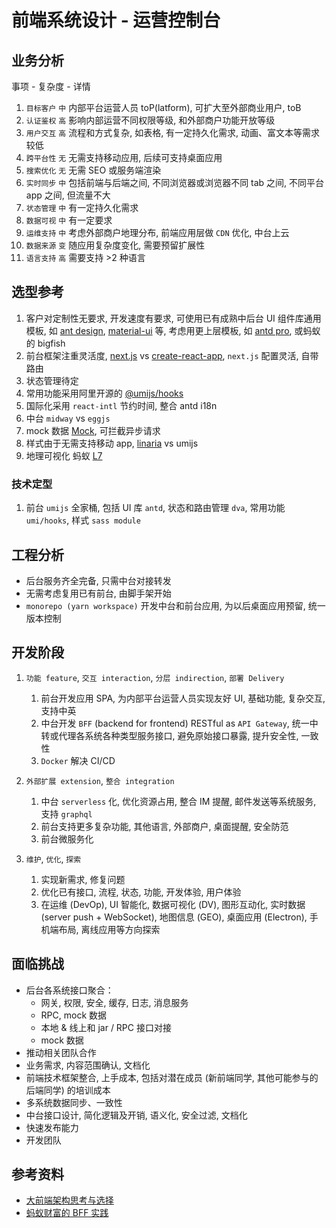 # 前端系统设计 - 运营控制台

## 业务分析

事项 - 复杂度 - 详情

1. `目标客户` `中` 内部平台运营人员 toP(latform), 可扩大至外部商业用户, toB
2. `认证鉴权` `高` 影响内部运营不同权限等级, 和外部商户功能开放等级
3. `用户交互` `高` 流程和方式复杂, 如表格, 有一定持久化需求, 动画、富文本等需求较低
4. `跨平台性` `无` 无需支持移动应用, 后续可支持桌面应用
5. `搜索优化` `无` 无需 SEO 或服务端渲染
6. `实时同步` `中` 包括前端与后端之间, 不同浏览器或浏览器不同 tab 之间, 不同平台 app 之间, 但流量不大
7. `状态管理` `中` 有一定持久化需求
8. `数据可视` `中` 有一定要求
9. `运维支持` `中` 考虑外部商户地理分布, 前端应用层做 `CDN` 优化, 中台上云
10. `数据来源` `变` 随应用复杂度变化, 需要预留扩展性
11. `语言支持` `高` 需要支持 >2 种语言

## 选型参考

1. 客户对定制性无要求, 开发速度有要求, 可使用已有成熟中后台 UI 组件库通用模板, 如 [ant design](https://ant.design/), [material-ui](https://material-ui.com/) 等, 考虑用更上层模板, 如 [antd pro](https://pro.ant.design/), 或蚂蚁的 bigfish
2. 前台框架注重灵活度, [next.js](https://nextjs.org/) vs [create-react-app](https://reactjs.org/docs/create-a-new-react-app.html), `next.js` 配置灵活, 自带路由
3. 状态管理待定
4. 常用功能采用阿里开源的 [@umijs/hooks](https://hooks.umijs.org/zh-CN/antd/use-form-table)
5. 国际化采用 `react-intl` 节约时间, 整合 antd i18n
6. 中台 `midway` vs `eggjs`
7. mock 数据 [Mock](https://github.com/nuysoft/Mock), 可拦截异步请求
8. 样式由于无需支持移动 app, [linaria](https://linaria.now.sh/) vs umijs
9. 地理可视化 蚂蚁 [L7](https://github.com/antvis/L7)

### 技术定型

1. 前台 `umijs` 全家桶, 包括 UI 库 `antd`, 状态和路由管理 `dva`, 常用功能 `umi/hooks`, 样式 `sass module`

## 工程分析

- 后台服务齐全完备, 只需中台对接转发
- 无需考虑复用已有前台, 由脚手架开始
- `monorepo (yarn workspace)` 开发中台和前台应用, 为以后桌面应用预留, 统一版本控制

## 开发阶段

1. `功能 feature`,  `交互 interaction`,  `分层 indirection`, `部署 Delivery`

   1. 前台开发应用 SPA, 为内部平台运营人员实现友好 UI, 基础功能, 复杂交互, 支持中英
   2. 中台开发 `BFF` (backend for frontend) RESTful as `API Gateway`, 统一中转或代理各系统各种类型服务接口, 避免原始接口暴露, 提升安全性, 一致性
   3. `Docker` 解决 CI/CD

2. `外部扩展 extension`, `整合 integration`

   1. 中台 `serverless` 化, 优化资源占用, 整合 IM 提醒, 邮件发送等系统服务, 支持 `graphql`
   2. 前台支持更多复杂功能, 其他语言, 外部商户, 桌面提醒, 安全防范
   3. 前台微服务化

3. `维护`, `优化`, `探索`
   1. 实现新需求, 修复问题
   2. 优化已有接口, 流程, 状态, 功能, 开发体验, 用户体验
   3. 在运维 (DevOp), UI 智能化, 数据可视化 (DV), 图形互动化, 实时数据 (server push + WebSocket), 地图信息 (GEO), 桌面应用 (Electron), 手机端布局, 离线应用等方向探索

## 面临挑战

- 后台各系统接口聚合：
  - 网关, 权限, 安全, 缓存, 日志, 消息服务
  - RPC, mock 数据
  - 本地 & 线上和 jar / RPC 接口对接
  - mock 数据
- 推动相关团队合作
- 业务需求, 内容范围确认, 文档化
- 前端技术框架整合, 上手成本, 包括对潜在成员 (新前端同学, 其他可能参与的后端同学) 的培训成本
- 多系统数据同步、一致性
- 中台接口设计, 简化逻辑及开销, 语义化, 安全过滤, 文档化
- 快速发布能力
- 开发团队

## 参考资料

- [大前端架构思考与选择](https://www.jianshu.com/p/bb8ac7db7e2d)
- [蚂蚁财富的 BFF 实践](https://os.alipayobjects.com/rmsportal/WtUmBLJSmqtDHkvJzuzM.pdf)